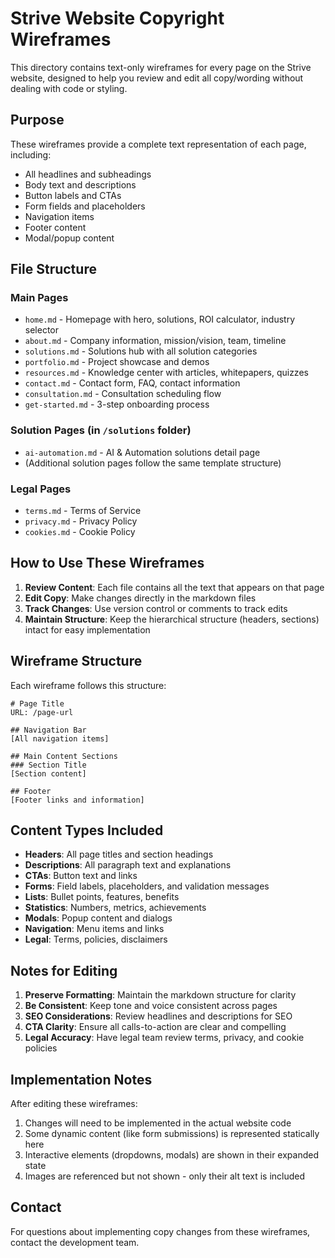 # Strive Website Copyright Wireframes

This directory contains text-only wireframes for every page on the Strive website, designed to help you review and edit all copy/wording without dealing with code or styling.

## Purpose

These wireframes provide a complete text representation of each page, including:
- All headlines and subheadings
- Body text and descriptions
- Button labels and CTAs
- Form fields and placeholders
- Navigation items
- Footer content
- Modal/popup content

## File Structure

### Main Pages
- `home.md` - Homepage with hero, solutions, ROI calculator, industry selector
- `about.md` - Company information, mission/vision, team, timeline
- `solutions.md` - Solutions hub with all solution categories
- `portfolio.md` - Project showcase and demos
- `resources.md` - Knowledge center with articles, whitepapers, quizzes
- `contact.md` - Contact form, FAQ, contact information
- `consultation.md` - Consultation scheduling flow
- `get-started.md` - 3-step onboarding process

### Solution Pages (in `/solutions` folder)
- `ai-automation.md` - AI & Automation solutions detail page
- (Additional solution pages follow the same template structure)

### Legal Pages
- `terms.md` - Terms of Service
- `privacy.md` - Privacy Policy
- `cookies.md` - Cookie Policy

## How to Use These Wireframes

1. **Review Content**: Each file contains all the text that appears on that page
2. **Edit Copy**: Make changes directly in the markdown files
3. **Track Changes**: Use version control or comments to track edits
4. **Maintain Structure**: Keep the hierarchical structure (headers, sections) intact for easy implementation

## Wireframe Structure

Each wireframe follows this structure:
```
# Page Title
URL: /page-url

## Navigation Bar
[All navigation items]

## Main Content Sections
### Section Title
[Section content]

## Footer
[Footer links and information]
```

## Content Types Included

- **Headers**: All page titles and section headings
- **Descriptions**: All paragraph text and explanations
- **CTAs**: Button text and links
- **Forms**: Field labels, placeholders, and validation messages
- **Lists**: Bullet points, features, benefits
- **Statistics**: Numbers, metrics, achievements
- **Modals**: Popup content and dialogs
- **Navigation**: Menu items and links
- **Legal**: Terms, policies, disclaimers

## Notes for Editing

1. **Preserve Formatting**: Maintain the markdown structure for clarity
2. **Be Consistent**: Keep tone and voice consistent across pages
3. **SEO Considerations**: Review headlines and descriptions for SEO
4. **CTA Clarity**: Ensure all calls-to-action are clear and compelling
5. **Legal Accuracy**: Have legal team review terms, privacy, and cookie policies

## Implementation Notes

After editing these wireframes:
1. Changes will need to be implemented in the actual website code
2. Some dynamic content (like form submissions) is represented statically here
3. Interactive elements (dropdowns, modals) are shown in their expanded state
4. Images are referenced but not shown - only their alt text is included

## Contact

For questions about implementing copy changes from these wireframes, contact the development team.